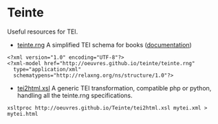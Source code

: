 # Teinte

Useful resources for TEI.

* [teinte.rng](http://oeuvres.github.io/teinte/teinte.rng) A simplified TEI schema for books 
([documentation](http://oeuvres.github.io/teinte/teinte.html))
```
<?xml version="1.0" encoding="UTF-8"?>
<?xml-model href="http://oeuvres.github.io/teinte/teinte.rng"
  type="application/xml"
  schematypens="http://relaxng.org/ns/structure/1.0"?>
```

* [tei2html.xsl](http://oeuvres.github.io/Teinte/tei2html.xsl) A generic TEI transformation, compatible php or python, handling all the teinte.rng specifications.
```
xsltproc http://oeuvres.github.io/Teinte/tei2html.xsl mytei.xml > mytei.html
```


